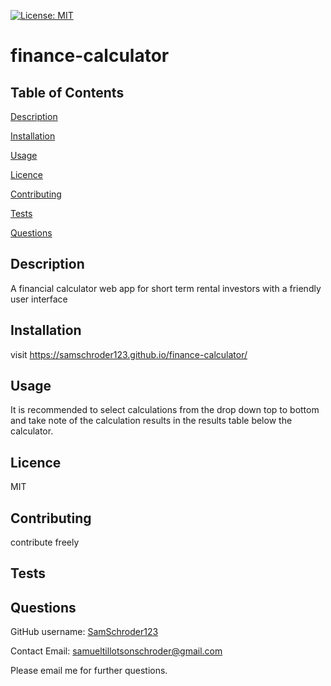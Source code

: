 [![License: MIT](https://img.shields.io/badge/License-MIT-yellow.svg)](https://opensource.org/licenses/MIT)

# finance-calculator

## Table of Contents

[Description](#description)

[Installation](#installation)

[Usage](#usage)

[Licence](#licence)

[Contributing](#contributing)

[Tests](#tests)

[Questions](#questions)

## Description

A financial calculator web app for short term rental investors with a friendly user interface

## Installation

visit https://samschroder123.github.io/finance-calculator/

## Usage

It is recommended to select calculations from the drop down top to bottom and take note of the calculation results in the results table below the calculator.

## Licence

MIT

## Contributing

contribute freely

## Tests

## Questions

GitHub username: [SamSchroder123](https://github.com/SamSchroder123)

Contact Email: samueltillotsonschroder@gmail.com

Please email me for further questions.
